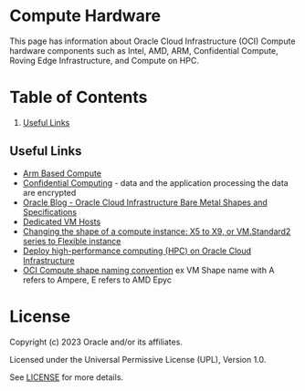 # Compute Hardware

This page has information about Oracle Cloud Infrastructure (OCI) Compute hardware components such as Intel, AMD, ARM, Confidential Compute, Roving Edge Infrastructure, and Compute on HPC.

# Table of Contents

1. [Useful Links](#useful-links)

## Useful Links

- [Arm Based Compute](https://docs.oracle.com/en-us/iaas/Content/Compute/References/arm.htm)
- [Confidential Computing](https://docs.oracle.com/en-us/iaas/Content/Compute/References/confidential_compute.htm) - data and the application processing the data are encrypted 
- [Oracle Blog - Oracle Cloud Infrastructure Bare Metal Shapes and Specifications](https://blogs.oracle.com/cloud-infrastructure/post/oracle-cloud-infrastructure-bare-metal-shapes-and-specifications)
- [Dedicated VM Hosts](https://docs.oracle.com/en-us/iaas/Content/Compute/Concepts/dedicatedvmhosts.htm)
- [Changing the shape of a compute instance: X5 to X9, or VM.Standard2 series to Flexible instance](https://docs.oracle.com/en-us/iaas/Content/Compute/Tasks/resizinginstances.htm#Changing_the_Shape_of_an_Instance)
- [Deploy high-performance computing (HPC) on Oracle Cloud Infrastructure](https://docs.oracle.com/en/solutions/deploy-hpc-on-oci/index.html#GUID-F216B94E-33C5-44A6-92F8-2DE1E5880242)
- [OCI Compute shape naming convention](https://github.com/mariusscholtz/Oracle-Cloud-Infrastructure-resources) ex VM Shape name with A refers to Ampere, E refers to AMD Epyc

# License

Copyright (c) 2023 Oracle and/or its affiliates.

Licensed under the Universal Permissive License (UPL), Version 1.0.

See [LICENSE](https://github.com/oracle-devrel/technology-engineering/blob/folder-structure/LICENSE) for more details.
